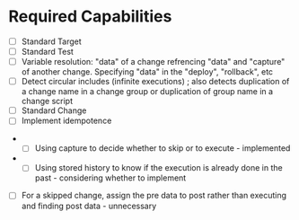 # Required Capabilities
- [ ] Standard Target
- [ ]  Standard Test
- [ ] Variable resolution: "data" of a change refrencing "data" and "capture" of another change. Specifying "data" in the "deploy", "rollback", etc
- [ ] Detect circular includes (infinite executions) ; also detects duplication of a change name in a change group or duplication of group name in a change script
- [ ] Standard Change
- [ ] Implement idempotence
* - [ ] Using capture to decide whether to skip or to execute - implemented
* - [ ] Using stored history to know if the execution is already done in the past - considering whether to implement
- [ ]  For a skipped change, assign the pre data to post rather than executing and finding post data - unnecessary

